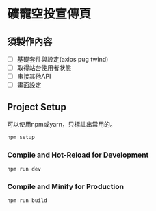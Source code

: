 # 礦寵空投宣傳頁

## 須製作內容
- [ ] 基礎套件與設定(axios pug twind)
- [ ] 取得站台使用者狀態
- [ ] 串接其他API
- [ ] 畫面設定
## Project Setup

可以使用npm或yarn，只標註出常用的。

```sh
npm setup
```

### Compile and Hot-Reload for Development

```sh
npm run dev
```

### Compile and Minify for Production

```sh
npm run build
```
